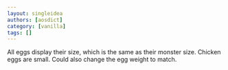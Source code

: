 ```yaml
---
layout: singleidea
authors: [aosdict]
category: [vanilla]
tags: []
---
```

All eggs display their size, which is the same as their monster size. Chicken eggs are small. Could also change the egg weight to match.
